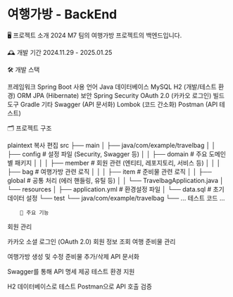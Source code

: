 # 여행가방 - BackEnd

🖥️ 프로젝트 소개
2024 M7 팀의 여행가방 프로젝트의 백엔드입니다.

🕰️ 개발 기간
2024.11.29 - 2025.01.25

🛠️ 개발 스택

프레임워크
Spring Boot
사용 언어
Java
데이터베이스
MySQL
H2 (개발/테스트 환경)
ORM
JPA (Hibernate)
보안
Spring Security
OAuth 2.0 (카카오 로그인)
빌드 도구
Gradle
기타
Swagger (API 문서화)
Lombok (코드 간소화)
Postman (API 테스트)

🗂️ 프로젝트 구조

plaintext
복사
편집
src
├── main
│   ├── java/com/example/travelbag
│   │   ├── config          # 설정 파일 (Security, Swagger 등)
│   │   ├── domain          # 주요 도메인별 패키지
│   │   │   ├── member      # 회원 관련 (엔티티, 레포지토리, 서비스 등)
│   │   │   ├── bag         # 여행가방 관련 로직
│   │   │   ├── item        # 준비물 관련 로직
│   │   ├── global          # 공통 처리 (에러 핸들링, 유틸 등)
│   │   └── TravelbagApplication.java
│   └── resources
│       ├── application.yml # 환경설정 파일
│       └── data.sql        # 초기 데이터 설정
└── test
    └── java/com/example/travelbag
        └── ... 테스트 코드 ...

        📖 주요 기능

회원 관리

카카오 소셜 로그인 (OAuth 2.0)
회원 정보 조회
여행 준비물 관리

여행가방 생성 및 수정
준비물 추가/삭제
API 문서화

Swagger를 통해 API 명세 제공
테스트 환경 지원

H2 데이터베이스로 테스트
Postman으로 API 호출 검증
